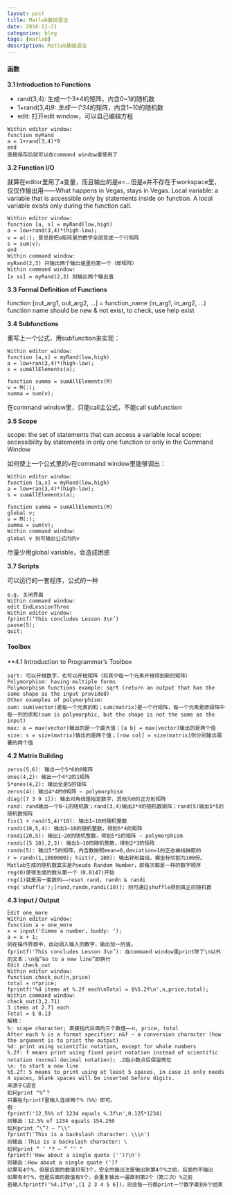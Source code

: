 ```yaml
---
layout: post
title: Matlab基础语法
date: 2016-11-21
categories: blog
tags: [matlab]
description: Matlab基础语法
---
```


#### 函数     

**3.1 Introduction to Functions**   

- rand(3,4): 生成一个3*4的矩阵，内含0~1的随机数
- 1+rand(3,4)*9: 生成一个3*4的矩阵，内含1~10的随机数
- edit: 打开edit window，可以自己编辑方程

```
Within editor window:
function myRand
a = 1+rand(3,4)*9
end
直接保存后就可以在command window里使用了
```


**3.2 Function I/O**    

就算在editor里用了a变量，而且输出的是a=...但是a并不存在于workspace里，仅仅作输出用——What happens in Vegas, stays in Vegas.
Local variable: a variable that is accessible only by statements inside on function. A local variable exists only during the function call.

```
Within editor window:
function [a, s] = myRand(low,high)
a = low+rand(3,4)*(high-low);
v = a(:); 意思是把a矩阵里的数字全部变成一个行矩阵
s = sum(v);
end
Within command window:
myRand(2,3) 只输出两个输出值里的第一个（即矩阵）
Within command window:
[x ss] = myRand(2,3) 则输出两个输出值
```

**3.3 Formal Definition of Functions**     

function [out_arg1, out_arg2, …] = function_name (in_arg1, in_arg2, …)        
function name should be new & not exist, to check, use help exist       


**3.4 Subfunctions**     

重写上一个公式，用subfunction来实现：

```
Within editor window:
function [a,s] = myRand(low,high)
a = low+ran(3,4)*(high-low);
s = sumAllElements(a);

function summa = sumAllElements(M)
v = M(:);
summa = sum(v);
```

在command window里，只能call主公式，不能call subfunction


**3.5 Scope**     

scope: the set of statements that can access a variable
local scope: accessibility by statements in only one function or only in the Command Window

如何使上一个公式里的v在command window里能够调出：

```
Within editor window:
function [a,s] = myRand(low,high)
a = low+ran(3,4)*(high-low);
s = sumAllElements(a);

function summa = sumAllElements(M)
global v;
v = M(:);
summa = sum(v);
Within command window:
global v 则可输出公式内的v
```

尽量少用global variable，会造成困惑


**3.7 Scripts**     

可以运行的一套程序，公式的一种

```
e.g. 关闭界面
Within command window:
edit EndLessionThree
Within editor window:
fprintf(‘This concludes Lesson 3\n’)
pause(5);
quit;
```

#### Toolbox      

**4.1 Introduction to Programmer’s Toolbox

```
sqrt: 可以开根数字，也可以开根矩阵（将其中每一个元素开根得到新的矩阵）
Polymorphism: having multiple forms
Polymorphism functions example: sqrt (return an output that has the same shape as the input provided)
Other examples of polymorphism:
sum: sum(vector)是每一个元素的和；sum(matrix)是一个行矩阵，每一个元素是原矩阵中每一列的求和(sum is polymorphic, but the shape is not the same as the input)
max: a = max(vector)输出的是一个最大值；[a b] = max(vector)输出的是两个值
size: s = size(matrix)输出的是两个值；[row col] = size(matrix)则分别输出需要的两个值
```

**4.2 Matrix Building**

```
zeros(5,6): 输出一个5*6的0矩阵
ones(4,2): 输出一个4*2的1矩阵
5*ones(4,2): 输出全是5的矩阵
zeros(4): 输出4*4的0矩阵 — polymorphism
diag([7 3 9 1]): 输出对角线是指定数字，其他为0的正方形矩阵
rand: rand输出一个0~1的随机数；rand(3,4)输出3*4的随机数矩阵；rand(5)输出5*5的随机数矩阵
fix(1 + rand(5,4)*10): 输出1~10的随机整数
randi(10,5,4): 输出1~10的随机整数，得到5*4的矩阵
randi(20,5): 输出1~20的随机整数，得到5*5的矩阵 — polymorphism
randi([5 10],2,3): 输出5~10的随机整数，得到2*3的矩阵
randn(5): 输出5*5的矩阵，内含数按照mean=0,deviation=1的正态曲线抽取的
r = randn(1,1000000); hist(r, 100): 输出钟形曲线，横坐标切割为100份。
Matlab生成的随机数其实是Pseudo Random Number，即每次都是一样的数字顺序
rng(0)使得生成的数从第一个（0.8147)开始
rng(1)就是另一套数列——reset rand, randn & randi
rng('shuffle');[rand,randn,randi(10)]: 则可通过shuffle得到真正的随机数
```


**4.3 Input / Output**

```
Edit one_more
Within editor window:
function a = one_more
x = input('Gimme a number, buddy: ');
a = x + 1;
则在操作界面中，自动调入输入的数字，输出加一的值。
fprintf('This concludes Lesson 3\n’): 在command window里print除了\n以外的文本；\n指“Go to a new line”即换行
Edit check_out
Within editor window:
function check_out(n,price)
total = n*price;
fprintf('%d items at %.2f each\nTotal = $%5.2f\n',n,price,total);
Within command window:
check_out(3,2.71)
3 items at 2.71 each
Total = $ 8.13
解释：
%: scape character; 直接指代后面的三个数值——n, price, total
After each % is a format specifier: n&f — a conversion character (how the argument is to print the output)
%d: print using scientific notation, except for whole numbers
%.2f: f means print using fixed point notation instead of scientific notation (normal decimal notation); .2指小数点后保留两位
\n: to start a new line
%5.2f: 5 means to print using at least 5 spaces, in case it only needs 4 spaces, blank spaces will be inserted before digits.
来源于C语言
如何print "%”？
只要在fprintf里输入连续两个%（%%）即可。
例：
fprintf('12.5%% of 1234 equals %.3f\n',0.125*1234)
则输出：12.5% of 1234 equals 154.250
如何print “\”? — “\\"
fprintf('This is a backslash character: \\\n')
则输出：This is a backslash character: \
如何print “ ‘ "? — “ ‘' "
fprintf('How about a single quote ('')?\n')
则输出：How about a single quote (')?
如果有4个%，但是后面的数值只有3个，安全的输出法是输出到第4个%之前，后面的不输出
如果有4个%，但是后面的数值有5个，会重复输出一遍直到第2个（第二次）%之前
若输入fprintf('%4.1f\n',[1 2 3 4 5 6])，则会每一行都print一个数字直到6个结束
```






